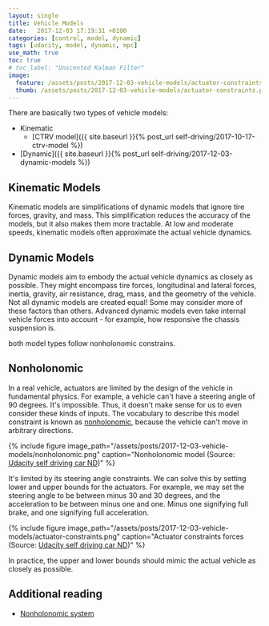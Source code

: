```yaml
---
layout: single
title: Vehicle Models
date:   2017-12-03 17:19:31 +0100
categories: [control, model, dynamic]
tags: [udacity, model, dynamic, mpc]
use_math: true
toc: true
# toc_label: "Unscented Kalman Filter"
image:
  feature: /assets/posts/2017-12-03-vehicle-models/actuator-constraints.png
  thumb: /assets/posts/2017-12-03-vehicle-models/actuator-constraints.png #keep it square 200x200 px is good
---
```



There are basically two types of vehicle models:

- Kinematic
  - [CTRV model]({{ site.baseurl }}{% post_url self-driving/2017-10-17-ctrv-model %})
- [Dynamic]({{ site.baseurl }}{% post_url self-driving/2017-12-03-dynamic-models %})

## Kinematic Models

Kinematic models are simplifications of dynamic models that ignore tire forces, gravity, and mass.
This simplification reduces the accuracy of the models, but it also makes them more tractable.
At low and moderate speeds, kinematic models often approximate the actual vehicle dynamics.


## Dynamic Models

Dynamic models aim to embody the actual vehicle dynamics as closely as possible.
They might encompass tire forces, longitudinal and lateral forces, inertia, gravity, air resistance, drag, mass, and the geometry of the vehicle.
Not all dynamic models are created equal! Some may consider more of these factors than others.
Advanced dynamic models even take internal vehicle forces into account - for example, how responsive the chassis suspension is.


both model types follow nonholonomic constrains.

## Nonholonomic

In a real vehicle, actuators are limited by the design of the vehicle in fundamental physics.
For example, a vehicle can't have a steering angle of 90 degrees. It's impossible.
Thus, it doesn't make sense for us to even consider these kinds of inputs.
The vocabulary to describe this model constraint is known as [nonholonomic](https://en.wikipedia.org/wiki/Nonholonomic_system), because the vehicle can't move in arbitrary directions.

{% include figure image_path="/assets/posts/2017-12-03-vehicle-models/nonholonomic.png" caption="Nonholonomic model (Source: [Udacity self driving car ND](https://classroom.udacity.com/nanodegrees/nd013/parts/40f38239-66b6-46ec-ae68-03afd8a601c8/modules/f1820894-8322-4bb3-81aa-b26b3c6dcbaf/lessons/af4fcd4f-eb1f-43d8-82b3-17bb1e71695f/concepts/e0c4c6fd-18e6-45b4-bdb8-867909908119))" %}


It's limited by its steering angle constraints. We can solve this by setting lower and upper bounds for the actuators.
For example, we may set the steering angle to be between minus 30 and 30 degrees, and the acceleration to be between minus one and one.
Minus one signifying full brake, and one signifying full acceleration.

{% include figure image_path="/assets/posts/2017-12-03-vehicle-models/actuator-constraints.png" caption="Actuator constraints forces (Source: [Udacity self driving car ND](https://classroom.udacity.com/nanodegrees/nd013/parts/40f38239-66b6-46ec-ae68-03afd8a601c8/modules/f1820894-8322-4bb3-81aa-b26b3c6dcbaf/lessons/af4fcd4f-eb1f-43d8-82b3-17bb1e71695f/concepts/e0c4c6fd-18e6-45b4-bdb8-867909908119))" %}


In practice, the upper and lower bounds should mimic the actual vehicle as closely as possible.

## Additional reading

- [Nonholonomic system](https://en.wikipedia.org/wiki/Nonholonomic_system)
